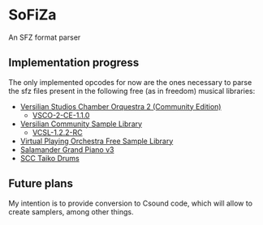 # SoFiZa

An SFZ format parser


## Implementation progress

The only implemented opcodes for now are the ones necessary to parse the
sfz files present in the following free (as in freedom) musical libraries:

- [Versilian Studios Chamber Orquestra 2 (Community Edition)](https://vis.versilstudios.com/vsco-community.html)
  - [VSCO-2-CE-1.1.0](https://github.com/sgossner/VSCO-2-CE)
- [Versilian Community Sample Library](https://vis.versilstudios.com/vcsl.html)
  - [VCSL-1.2.2-RC](https://github.com/sgossner/VCSL)
- [Virtual Playing Orchestra Free Sample Library](http://virtualplaying.com/)
- [Salamander Grand Piano v3](https://musical-artifacts.com/artifacts/3)
- [SCC Taiko Drums](http://www.schristiancollins.com/vi-percussion.php)


## Future plans

My intention is to provide conversion to Csound code, which will allow to
create samplers, among other things.
